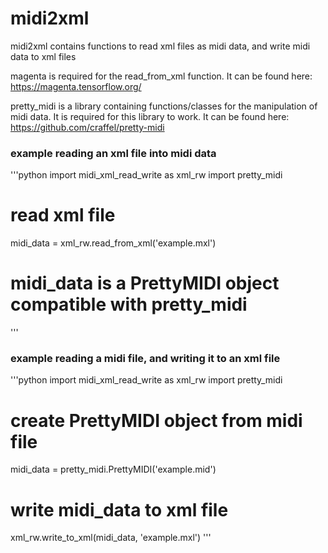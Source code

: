 # midi2xml
midi2xml contains functions to read xml files as midi data, and write midi data to xml files

magenta is required for the read_from_xml function. It can be found here: https://magenta.tensorflow.org/

pretty_midi is a library containing functions/classes for the manipulation of midi data. It is required for this library to work.
It can be found here: https://github.com/craffel/pretty-midi

### example reading an xml file into midi data

'''python
import midi_xml_read_write as xml_rw
import pretty_midi
# read xml file
midi_data = xml_rw.read_from_xml('example.mxl')
# midi_data is a PrettyMIDI object compatible with pretty_midi
'''

### example reading a midi file, and writing it to an xml file

'''python
import midi_xml_read_write as xml_rw
import pretty_midi
# create PrettyMIDI object from midi file
midi_data = pretty_midi.PrettyMIDI('example.mid')
# write midi_data to xml file
xml_rw.write_to_xml(midi_data, 'example.mxl')
'''